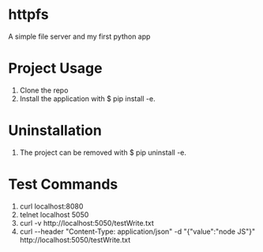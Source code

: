 # httpfs
A simple file server and my first python app

# Project Usage
1. Clone the repo
2. Install the application with $ pip install -e.

# Uninstallation
1. The project can be removed with $ pip uninstall -e.

# Test Commands
1. curl localhost:8080
2. telnet localhost 5050
3. curl -v http://localhost:5050/testWrite.txt
4. curl --header "Content-Type: application/json" -d "{\"value\":\"node JS\"}" http://localhost:5050/testWrite.txt

